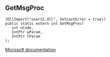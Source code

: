 ## GetMsgProc

```
[DllImport("user32.dll", SetLastError = true)]
public static extern int GetMsgProc(
   int nCode,
   IntPtr wParam,
   IntPtr lParam
);
```

[Microsoft documentation](TODO)
